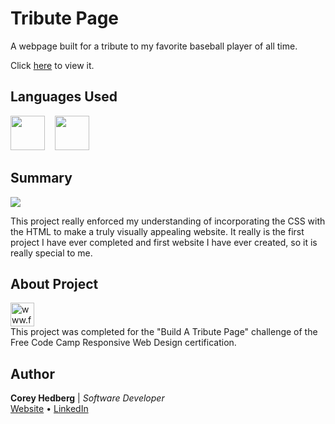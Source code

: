 # Tribute Page

A webpage built for a tribute to my favorite baseball player of all time.

Click [here](https://coreyhedberg.github.io/tribute_page/) to view it.

## Languages Used

<image src="readme_files/html.svg" width="55">&nbsp; &nbsp; <image src="readme_files/css.svg" width="55">

## Summary

<image src="readme_files/readme_screenshot.jpg"><br>

This project really enforced my understanding of incorporating the CSS with the HTML to make a truly visually appealing website. It really is the first project I have ever completed and first website I have ever created, so it is really special to me.

## About Project

<image src="readme_files/free_code_camp_logo.png" width="38" alt="www.freecodecamp.org"><br>
This project was completed for the "Build A Tribute Page" challenge of the Free Code Camp Responsive Web Design certification.<br>

## Author

**Corey Hedberg** | _Software Developer_ <br>
[Website](https://coreyhedberg.dev) &bull; [LinkedIn](https://www.linkedin.com/in/coreyhedberg/)

